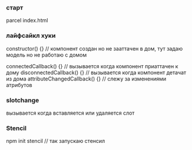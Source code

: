 ### старт
parcel index.html

### лайфсайкл хуки

constructor() {} // компонент создан но не зааттачен в дом, тут задаю модель но не работаю с домом

connectedCallback() {} // вызывается когда компонент приаттачен к дому
disconnectedCallback() {} // вызывается когда компонент детачат из дома
attributeChangedCallback() {} // слежу за изменениями атрибутов 

### slotchange
вызывается когда вставляется или удаляется слот

### Stencil
npm init stencil // так запускаю стенсил

